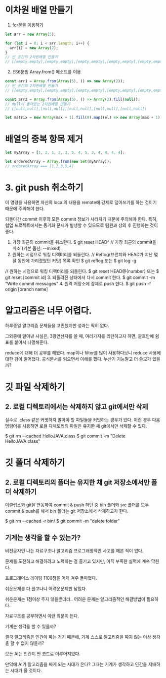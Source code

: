 # 이차원 배열 만들기

1. for문을 이용하기

```jsx
let arr = new Array(5);

for (let i = 0; i < arr.length; i++) {
  arr[i] = new Array(2);
}
// 빈 공간의 2차원배열 만들기
// [[empty,empty],[empty,empty],[empty,empty],[empty,empty],[empty,empty]]
```

2. ES6문법 Array.from() 메소드를 이용

```jsx
const arr1 = Array.from(Array(5), () => new Array(2));
// 빈 공간의 2차원배열 만들기
// [[empty,empty],[empty,empty],[empty,empty],[empty,empty],[empty,empty]]

const arr2 = Array.from(Array(5), () => Array(2).fill(null));
// null이 들어있는 2차원배열 만들기
// [[null,null],[null,null],[null,null],[null,null],[null,null]]
```

```jsx
let matrix = new Array(max + 1).fill(0).map((el) => new Array(max + 1).fill(0));
```

# 배열의 중복 항목 제거

```jsx
let myArray = [1, 2, 1, 2, 3, 5, 4, 5, 3, 4, 4, 4, 4];

let orderedArray = Array.from(new Set(myArray));
// orderedArray === [1,2,3,5,4]
```

# 3. git push 취소하기

이 명령을 사용하면 자신의 local의 내용을 remote에 강제로 덮어쓰기를 하는 것이기 때문에 주의해야 한다.

되돌아간 commit 이후의 모든 commit 정보가 사라지기 때문에 주의해야 한다.
특히, 협업 프로젝트에서는 동기화 문제가 발생할 수 있으므로 팀원과 상의 후 진행하는 것이 좋다.

1. 가장 최근의 commit을 취소한다.
   $ git reset HEAD^
   // 가장 최근의 commit을 취소 (기본 옵션: --mixed)
2. 원하는 시점으로 워킹 디렉터리를 되돌린다.
   // Reflog(브랜치와 HEAD가 지난 몇 달 동안에 가리켰었던 커밋) 목록 확인
   $ git reflog 또는 $ git log -g

// 원하는 시점으로 워킹 디렉터리를 되돌린다.
$ git reset HEAD@{number} 또는 $ git reset [commit id] 3. 되돌려진 상태에서 다시 commit 한다.
$ git commit -m "Write commit messages" 4. 원격 저장소에 강제로 push 한다.
$ git push -f origin [branch name]

# 알고리즘은 너무 어렵다.

하루종일 알고리즘 문제들을 고민했지만 성과는 딱히 없다.

그와중에 알아낸 사실은, 3항연산자를 쓸 때, 여러가지를 리턴하고자 하면, 괄호안에 쉼표를 붙여서 나열해준다.

reduce에 대해 더 공부를 해봤다. map이나 filter를 많이 사용하다보니 reduce 사용에 대한 감이 떨어졌다. 공식문서를 읽으면서 이해를 했다. 누산기 기능말고 더 쓸모가 있을까?

# 깃 파일 삭제하기

## 2. 로컬 디렉토리에서는 삭제하지 않고 git에서만 삭제

실수로 .class 같은 커밋하지 말아야 할 파일들을 커밋하는 경우가 있다. 이런 경우 다음 명령어를 사용하면 로컬 디렉토리의 파일은 유지한 채 git에서만 삭제할 수 있다.

$ git rm --cached HelloJAVA.class
$ git commit -m "Delete HelloJAVA.class"

# 깃 폴더 삭제하기

## 2. 로컬 디렉토리의 폴더는 유지한 채 git 저장소에서만 폴더 삭제하기

이클립스와 git을 연동하여 commit & push 하던 중 bin 폴더와 src 폴더를 모두 commit & push를 해서 bin 폴더는 git 저장소에서 삭제하고자 한다.

$ git rm --cached -r bin/
$ git commit -m "delete folder"

## 기계는 생각을 할 수 있는가?

비전공자인 나는 자료구조나 알고리즘 프로그래밍적인 사고를 해본 적이 없다.

문제를 도전하고 해결하려고 노력하는 걸 즐기고 있지만, 아직 부족한 실력에 계속 막힌다.

프로그래머스 레이팅 1100점을 어제 겨우 돌파했다.

쉬운문제를 다 풀고나니 어려운문제만 남았다.

쉬운문제는 1점이상 주지 않을뿐더러.. 어려운 문제는 알고리즘적인 해결방법이 필요하다.

자료구조를 공부하면서 이런 의문이 든다.

기계는 생각을 할 수 있을까?

결국 알고리즘은 인간이 짜는 거기 때문에, 기계 스스로 알고리즘을 짜지 않는 이상 생각을 할 수 없지 않을까?

모든 AI는 인간이 짠 코드로 이루어져있다.

만약에 AI가 알고리즘을 짜게 되는 시대가 온다? 그때는 기계가 생각하고 인간을 지배하는 시대가 올 것이다.
